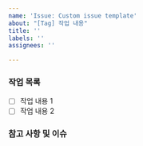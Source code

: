 ```yaml
---
name: 'Issue: Custom issue template'
about: "[Tag] 작업 내용"
title: ''
labels: ''
assignees: ''

---
```


### 작업 목록
- [ ] 작업 내용 1
- [ ] 작업 내용 2

### 참고 사항 및 이슈
